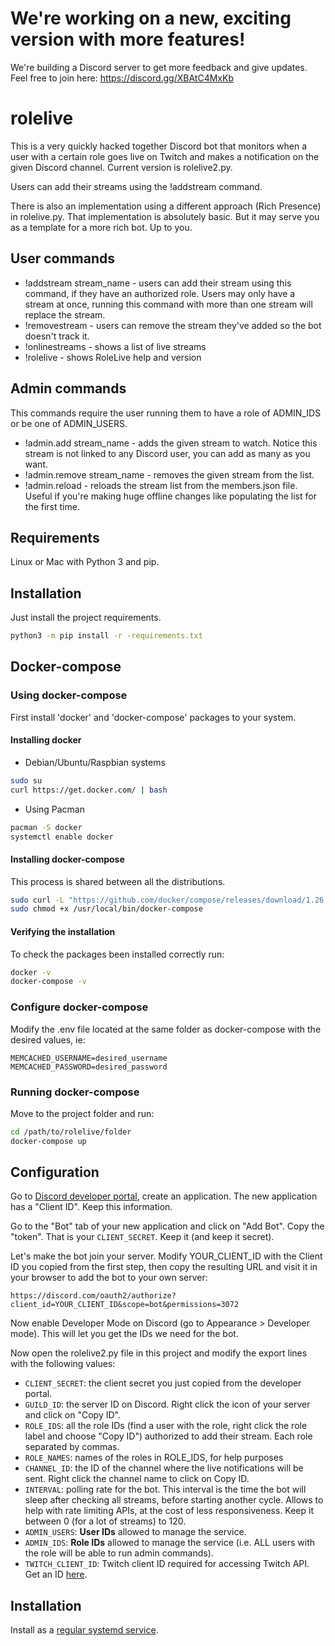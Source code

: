 # We're working on a new, exciting version with more features!

We're building a Discord server to get more feedback and give updates. Feel free to join here: https://discord.gg/XBAtC4MxKb

# rolelive

This is a very quickly hacked together Discord bot that monitors when a user with a certain role goes live on Twitch and makes a notification on the given Discord channel. Current version is rolelive2.py.

Users can add their streams using the !addstream command.

There is also an implementation using a different approach (Rich Presence) in rolelive.py. That implementation is absolutely basic. But it may serve you as a template for a more rich bot. Up to you.

## User commands

* !addstream stream_name - users can add their stream using this command, if they have an authorized role. Users may only have a stream at once, running this command with more than one stream will replace the stream.
* !removestream - users can remove the stream they've added so the bot doesn't track it.
* !onlinestreams - shows a list of live streams
* !rolelive - shows RoleLive help and version

## Admin commands

This commands require the user running them to have a role of ADMIN_IDS or be one of ADMIN_USERS.

* !admin.add stream_name - adds the given stream to watch. Notice this stream is not linked to any Discord user, you can add as many as you want.
* !admin.remove stream_name - removes the given stream from the list.
* !admin.reload - reloads the stream list from the members.json file. Useful if you're making huge offline changes like populating the list for the first time.

## Requirements

Linux or Mac with Python 3 and pip.

## Installation

Just install the project requirements.

```bash
python3 -m pip install -r -requirements.txt
```

## Docker-compose

### Using docker-compose

First install 'docker' and 'docker-compose' packages to your system.

#### Installing docker

- Debian/Ubuntu/Raspbian systems

```bash
sudo su
curl https://get.docker.com/ | bash
```

- Using Pacman

```bash
pacman -S docker
systemctl enable docker  
```

#### Installing docker-compose

This process is shared between all the distributions.

```bash
sudo curl -L "https://github.com/docker/compose/releases/download/1.26.2/docker-compose-$(uname -s)-$(uname -m)" -o /usr/local/bin/docker-compose
sudo chmod +x /usr/local/bin/docker-compose
```
#### Verifying the installation

To check the packages been installed correctly run:

```bash
docker -v
docker-compose -v
```

### Configure docker-compose 

Modify the .env file located at the same folder as docker-compose with the desired values, ie:

```text
MEMCACHED_USERNAME=desired_username
MEMCACHED_PASSWORD=desired_password
```

### Running docker-compose
Move to the project folder and run:
```bash
cd /path/to/rolelive/folder
docker-compose up
```

## Configuration

Go to [Discord developer portal](https://discord.com/developers/applications), create an application. The new application has a "Client ID". Keep this information.

Go to the "Bot" tab of your new application and click on "Add Bot". Copy the "token". That is your ``CLIENT_SECRET``. Keep it (and keep it secret).

Let's make the bot join your server. Modify YOUR_CLIENT_ID with the Client ID you copied from the first step, then copy the resulting URL and visit it in your browser to add the bot to your own server:

```
https://discord.com/oauth2/authorize?client_id=YOUR_CLIENT_ID&scope=bot&permissions=3072
```

Now enable Developer Mode on Discord (go to Appearance > Developer mode). This will let you get the IDs we need for the bot.

Now open the rolelive2.py file in this project and modify the export lines with the following values:

* ``CLIENT_SECRET``: the client secret you just copied from the developer portal.
* ``GUILD_ID``: the server ID on Discord. Right click the icon of your server and click on "Copy ID".
* ``ROLE_IDS``: all the role IDs (find a user with the role, right click the role label and choose "Copy ID") authorized to add their stream. Each role separated by commas.
* ``ROLE_NAMES``: names of the roles in ROLE_IDS, for help purposes
* ``CHANNEL_ID``: the ID of the channel where the live notifications will be sent. Right click the channel name to click on Copy ID.
* ``INTERVAL``: polling rate for the bot. This interval is the time the bot will sleep after checking all streams, before starting another cycle. Allows to help with rate limiting APIs, at the cost of less responsiveness. Keep it between 0 (for a lot of streams) to 120.
* ``ADMIN_USERS``: **User IDs** allowed to manage the service.
* ``ADMIN_IDS``: **Role IDs** allowed to manage the service (i.e. ALL users with the role will be able to run admin commands).
* ``TWITCH_CLIENT_ID``: Twitch client ID required for accessing Twitch API. Get an ID [here](https://dev.twitch.tv/console/apps).

## Installation

Install as a [regular systemd service](https://medium.com/@benmorel/creating-a-linux-service-with-systemd-611b5c8b91d6).
